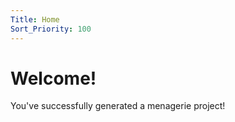 ```yaml
---
Title: Home
Sort_Priority: 100
---
```


# Welcome!

You've successfully generated a menagerie project!
